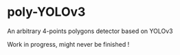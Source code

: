 # poly-YOLOv3

An arbitrary 4-points polygons detector based on YOLOv3

Work in progress, might never be finished !